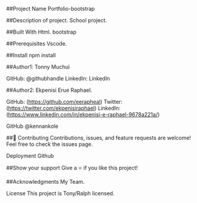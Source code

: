 
##Project Name
Portfolio-bootstrap

##Description of project.
School project.

##Built With
Html. bootstrap

##Prerequisites
Vscode.

##Install
npm install


##Author1:
Tonny Muchui

GitHub: @githubhandle
LinkedIn: LinkedIn

##Author2:
Ekpenisi Erue Raphael.

GitHub: (https://github.com/eerapheal)
Twitter: (https://twitter.com/ekpenisiraphael) 
LinkedIn: (https://www.linkedin.com/in/ekpenisi-e-raphael-9678a221a/)


GitHub @kennankole

##🤝 Contributing
Contributions, issues, and feature requests are welcome! Feel free to check the issues page.

Deployment
Github

##Show your support
Give a ⭐️ if you like this project!

##Acknowledgments
My Team.

License This project is Tony/Ralph licensed.
